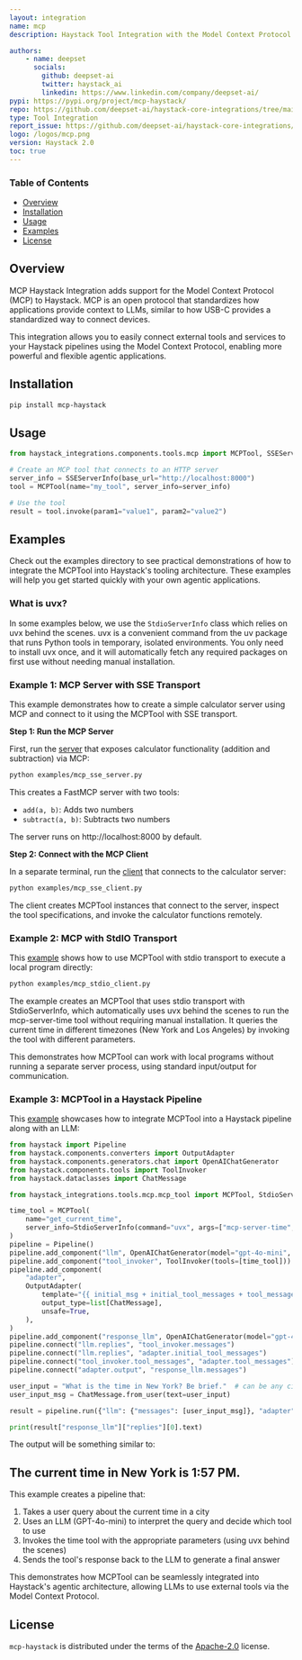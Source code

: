 ```yaml
---
layout: integration
name: mcp
description: Haystack Tool Integration with the Model Context Protocol (MCP)

authors:
    - name: deepset
      socials:
        github: deepset-ai
        twitter: haystack_ai
        linkedin: https://www.linkedin.com/company/deepset-ai/
pypi: https://pypi.org/project/mcp-haystack/
repo: https://github.com/deepset-ai/haystack-core-integrations/tree/main/integrations/mcp
type: Tool Integration
report_issue: https://github.com/deepset-ai/haystack-core-integrations/issues
logo: /logos/mcp.png
version: Haystack 2.0
toc: true
---
```

### **Table of Contents**
- [Overview](#overview)
- [Installation](#installation)
- [Usage](#usage)
- [Examples](#examples)
- [License](#license)

## Overview

MCP Haystack Integration adds support for the Model Context Protocol (MCP) to Haystack. MCP is an open protocol that standardizes how applications provide context to LLMs, similar to how USB-C provides a standardized way to connect devices.

This integration allows you to easily connect external tools and services to your Haystack pipelines using the Model Context Protocol, enabling more powerful and flexible agentic applications.

## Installation

```bash
pip install mcp-haystack
```

## Usage

```python
from haystack_integrations.components.tools.mcp import MCPTool, SSEServerInfo

# Create an MCP tool that connects to an HTTP server
server_info = SSEServerInfo(base_url="http://localhost:8000")
tool = MCPTool(name="my_tool", server_info=server_info)

# Use the tool
result = tool.invoke(param1="value1", param2="value2")
```

## Examples

Check out the examples directory to see practical demonstrations of how to integrate the MCPTool into Haystack's tooling architecture. These examples will help you get started quickly with your own agentic applications.

### What is uvx?

In some examples below, we use the `StdioServerInfo` class which relies on uvx behind the scenes. uvx is a convenient command from the uv package that runs Python tools in temporary, isolated environments. You only need to install uvx once, and it will automatically fetch any required packages on first use without needing manual installation.

### Example 1: MCP Server with SSE Transport

This example demonstrates how to create a simple calculator server using MCP and connect to it using the MCPTool with SSE transport.

**Step 1: Run the MCP Server**

First, run the [server](https://github.com/deepset-ai/haystack-core-integrations/blob/main/integrations/mcp/examples/mcp_sse_server.py) that exposes calculator functionality (addition and subtraction) via MCP:

```bash
python examples/mcp_sse_server.py
```

This creates a FastMCP server with two tools:

- `add(a, b)`: Adds two numbers
- `subtract(a, b)`: Subtracts two numbers

The server runs on http://localhost:8000 by default.

**Step 2: Connect with the MCP Client**

In a separate terminal, run the [client](https://github.com/deepset-ai/haystack-core-integrations/blob/main/integrations/mcp/examples/mcp_sse_client.py) that connects to the calculator server:

```bash
python examples/mcp_sse_client.py
```

The client creates MCPTool instances that connect to the server, inspect the tool specifications, and invoke the calculator functions remotely.

### Example 2: MCP with StdIO Transport

This [example](https://github.com/deepset-ai/haystack-core-integrations/blob/main/integrations/mcp/examples/mcp_stdio_client.py) shows how to use MCPTool with stdio transport to execute a local program directly:

```bash
python examples/mcp_stdio_client.py
```

The example creates an MCPTool that uses stdio transport with StdioServerInfo, which automatically uses uvx behind the scenes to run the mcp-server-time tool without requiring manual installation. It queries the current time in different timezones (New York and Los Angeles) by invoking the tool with different parameters.

This demonstrates how MCPTool can work with local programs without running a separate server process, using standard input/output for communication.

### Example 3: MCPTool in a Haystack Pipeline

This [example](https://github.com/deepset-ai/haystack-core-integrations/blob/main/integrations/mcp/examples/time_pipeline.py) showcases how to integrate MCPTool into a Haystack pipeline along with an LLM:



```python
from haystack import Pipeline
from haystack.components.converters import OutputAdapter
from haystack.components.generators.chat import OpenAIChatGenerator
from haystack.components.tools import ToolInvoker
from haystack.dataclasses import ChatMessage

from haystack_integrations.tools.mcp.mcp_tool import MCPTool, StdioServerInfo

time_tool = MCPTool(
    name="get_current_time",
    server_info=StdioServerInfo(command="uvx", args=["mcp-server-time", "--local-timezone=Europe/Berlin"]),
)
pipeline = Pipeline()
pipeline.add_component("llm", OpenAIChatGenerator(model="gpt-4o-mini", tools=[time_tool]))
pipeline.add_component("tool_invoker", ToolInvoker(tools=[time_tool]))
pipeline.add_component(
    "adapter",
    OutputAdapter(
        template="{{ initial_msg + initial_tool_messages + tool_messages }}",
        output_type=list[ChatMessage],
        unsafe=True,
    ),
)
pipeline.add_component("response_llm", OpenAIChatGenerator(model="gpt-4o-mini"))
pipeline.connect("llm.replies", "tool_invoker.messages")
pipeline.connect("llm.replies", "adapter.initial_tool_messages")
pipeline.connect("tool_invoker.tool_messages", "adapter.tool_messages")
pipeline.connect("adapter.output", "response_llm.messages")

user_input = "What is the time in New York? Be brief."  # can be any city
user_input_msg = ChatMessage.from_user(text=user_input)

result = pipeline.run({"llm": {"messages": [user_input_msg]}, "adapter": {"initial_msg": [user_input_msg]}})

print(result["response_llm"]["replies"][0].text)

```
The output will be something similar to:
## The current time in New York is 1:57 PM.

This example creates a pipeline that:

1. Takes a user query about the current time in a city
2. Uses an LLM (GPT-4o-mini) to interpret the query and decide which tool to use
3. Invokes the time tool with the appropriate parameters (using uvx behind the scenes)
4. Sends the tool's response back to the LLM to generate a final answer

This demonstrates how MCPTool can be seamlessly integrated into Haystack's agentic architecture, allowing LLMs to use external tools via the Model Context Protocol.

## License

`mcp-haystack` is distributed under the terms of the [Apache-2.0](https://spdx.org/licenses/Apache-2.0.html) license.
